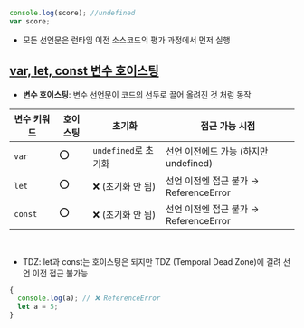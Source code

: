 ```javascript
console.log(score); //undefined
var score;
```
- 모든 선언문은 런타임 이전 소스코드의 평가 과정에서 먼저 실행

## [var, let, const 변수 호이스팅](https://github.com/tjdux/javascript/blob/main/15%20let%2C%20const%20%ED%82%A4%EC%9B%8C%EB%93%9C%EC%99%80%20%EB%B8%94%EB%A1%9D%20%EB%A0%88%EB%B2%A8%20%EC%8A%A4%EC%BD%94%ED%94%84/01%20let%2C%20const%20%26%20%EB%B8%94%EB%A1%9D%20%EB%A0%88%EB%B2%A8%20%EC%8A%A4%EC%BD%94%ED%94%84.md#%EB%B3%80%EC%88%98-%ED%98%B8%EC%9D%B4%EC%8A%A4%ED%8C%85-1)
- **변수 호이스팅**: 변수 선언문이 코드의 선두로 끌어 올려진 것 처럼 동작

|변수 키워드|호이스팅|초기화|접근 가능 시점|
|---|---|---|---|
|`var`|⭕|`undefined`로 초기화|선언 이전에도 가능 (하지만 undefined)|
|`let`|⭕|❌ (초기화 안 됨)|선언 이전엔 접근 불가 → ReferenceError|
|`const`|⭕|❌ (초기화 안 됨)|선언 이전엔 접근 불가 → ReferenceError|
<br/>

- TDZ: let과 const는 호이스팅은 되지만 TDZ (Temporal Dead Zone)에 걸려 선언 이전 접근 불가능
```javascript
{
  console.log(a); // ❌ ReferenceError
  let a = 5;
}
```
